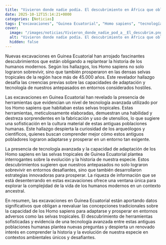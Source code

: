 ```yaml
---
title: "Vivieron donde nadie podía. El descubrimiento en África que obliga a reescribir la historia de los humanos modernos"
date: 2025-10-12T15:14:21+0000
categories: [Noticias]
tags: ["excavaciones", "Guinea Ecuatorial", "Homo sapiens", "tecnología avanzada", "adaptación", "selvas tropicales", "antepasados."]
cover:
  image: "/images/noticias/Vivieron_donde_nadie_pod_a__El_descubrim.png"
  alt: "Vivieron donde nadie podía. El descubrimiento en África que obliga a reescribir la historia de los humanos modernos"
  hidden: false
---
```


Nuevas excavaciones en Guinea Ecuatorial han arrojado fascinantes descubrimientos que están obligando a replantear la historia de los humanos modernos. Según los hallazgos, los Homo sapiens no solo lograron sobrevivir, sino que también prosperaron en las densas selvas tropicales de la región hace más de 45.000 años. Este revelador hallazgo desafía las creencias previas sobre las capacidades de adaptación y tecnología de nuestros antepasados en entornos considerados hostiles.

Las excavaciones en Guinea Ecuatorial han revelado la presencia de herramientas que evidencian un nivel de tecnología avanzada utilizado por los Homo sapiens que habitaban estas selvas tropicales. Estas herramientas, meticulosamente elaboradas, demuestran una habilidad y destreza sorprendentes en la fabricación y uso de utensilios, lo que sugiere una sofisticación en la cultura material de estas antiguas poblaciones humanas. Este hallazgo despierta la curiosidad de los arqueólogos y científicos, quienes buscan comprender mejor cómo estos antiguos pobladores lograron adaptarse y prosperar en un entorno tan exigente.

La presencia de tecnología avanzada y la capacidad de adaptación de los Homo sapiens en las selvas tropicales de Guinea Ecuatorial plantea interrogantes sobre la evolución y la historia de nuestra especie. Estos descubrimientos sugieren que nuestros antepasados no solo lograron sobrevivir en entornos desafiantes, sino que también desarrollaron estrategias innovadoras para prosperar. La riqueza de información que se está desenterrando en estas excavaciones ofrece una ventana única para explorar la complejidad de la vida de los humanos modernos en un contexto ancestral.

En resumen, las excavaciones en Guinea Ecuatorial están aportando datos significativos que obligan a reevaluar las concepciones tradicionales sobre la capacidad de los Homo sapiens para adaptarse y prosperar en entornos adversos como las selvas tropicales. El descubrimiento de herramientas sofisticadas y evidencia de una tecnología avanzada entre estas antiguas poblaciones humanas plantea nuevas preguntas y despierta un renovado interés en comprender la historia y la evolución de nuestra especie en contextos ambientales únicos y desafiantes.
